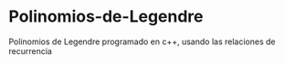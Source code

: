 # Polinomios-de-Legendre
Polinomios de Legendre programado en c++, usando las relaciones de recurrencia
